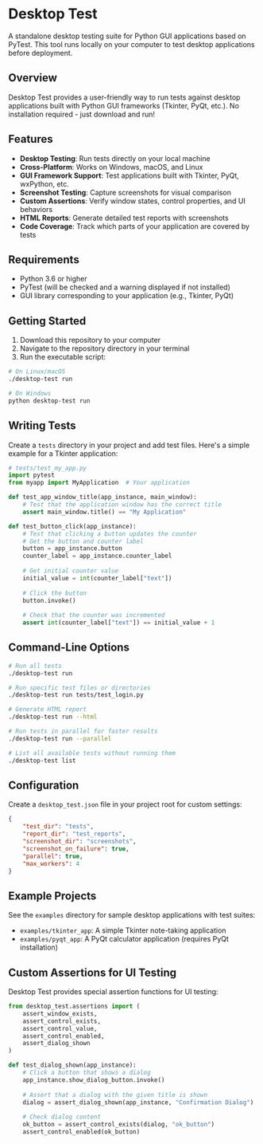 # Desktop Test

A standalone desktop testing suite for Python GUI applications based on PyTest. This tool runs locally on your computer to test desktop applications before deployment.

## Overview

Desktop Test provides a user-friendly way to run tests against desktop applications built with Python GUI frameworks (Tkinter, PyQt, etc.). No installation required - just download and run!

## Features

- **Desktop Testing**: Run tests directly on your local machine
- **Cross-Platform**: Works on Windows, macOS, and Linux
- **GUI Framework Support**: Test applications built with Tkinter, PyQt, wxPython, etc.
- **Screenshot Testing**: Capture screenshots for visual comparison
- **Custom Assertions**: Verify window states, control properties, and UI behaviors
- **HTML Reports**: Generate detailed test reports with screenshots
- **Code Coverage**: Track which parts of your application are covered by tests

## Requirements

- Python 3.6 or higher
- PyTest (will be checked and a warning displayed if not installed)
- GUI library corresponding to your application (e.g., Tkinter, PyQt)

## Getting Started

1. Download this repository to your computer
2. Navigate to the repository directory in your terminal
3. Run the executable script:

```bash
# On Linux/macOS
./desktop-test run

# On Windows
python desktop-test run
```

## Writing Tests

Create a `tests` directory in your project and add test files. Here's a simple example for a Tkinter application:

```python
# tests/test_my_app.py
import pytest
from myapp import MyApplication  # Your application

def test_app_window_title(app_instance, main_window):
    # Test that the application window has the correct title
    assert main_window.title() == "My Application"

def test_button_click(app_instance):
    # Test that clicking a button updates the counter
    # Get the button and counter label
    button = app_instance.button
    counter_label = app_instance.counter_label
    
    # Get initial counter value
    initial_value = int(counter_label["text"])
    
    # Click the button
    button.invoke()
    
    # Check that the counter was incremented
    assert int(counter_label["text"]) == initial_value + 1
```

## Command-Line Options

```bash
# Run all tests
./desktop-test run

# Run specific test files or directories
./desktop-test run tests/test_login.py

# Generate HTML report
./desktop-test run --html

# Run tests in parallel for faster results
./desktop-test run --parallel

# List all available tests without running them
./desktop-test list
```

## Configuration

Create a `desktop_test.json` file in your project root for custom settings:

```json
{
    "test_dir": "tests",
    "report_dir": "test_reports",
    "screenshot_dir": "screenshots",
    "screenshot_on_failure": true,
    "parallel": true,
    "max_workers": 4
}
```

## Example Projects

See the `examples` directory for sample desktop applications with test suites:

- `examples/tkinter_app`: A simple Tkinter note-taking application
- `examples/pyqt_app`: A PyQt calculator application (requires PyQt installation)

## Custom Assertions for UI Testing

Desktop Test provides special assertion functions for UI testing:

```python
from desktop_test.assertions import (
    assert_window_exists,
    assert_control_exists,
    assert_control_value,
    assert_control_enabled,
    assert_dialog_shown
)

def test_dialog_shown(app_instance):
    # Click a button that shows a dialog
    app_instance.show_dialog_button.invoke()
    
    # Assert that a dialog with the given title is shown
    dialog = assert_dialog_shown(app_instance, "Confirmation Dialog")
    
    # Check dialog content
    ok_button = assert_control_exists(dialog, "ok_button")
    assert_control_enabled(ok_button)
```
